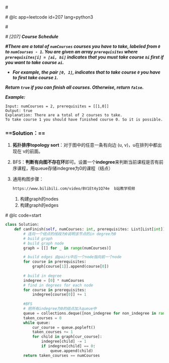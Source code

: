 \#

\# @lc app=leetcode id=207 lang=python3

\#

*\# [207] **Course Schedule***

***\#There are a total of `numCourses` courses you have to take, labeled from `0` to `numCourses - 1`. You are given an array `prerequisites` where `prerequisites[i] = [ai, bi]` indicates that you must take course `bi` first if you want to take course `ai`.***

- ***For example, the pair `[0, 1]`, indicates that to take course `0` you have to first take course `1`.***

***Return `true` if you can finish all courses. Otherwise, return `false`.***

***Example:***

```
Input: numCourses = 2, prerequisites = [[1,0]]
Output: true
Explanation: There are a total of 2 courses to take. 
To take course 1 you should have finished course 0. So it is possible.
```

### ==Solution：==

1. **拓扑排序topology sort**：对于图中的任意一条有向边 (u, v)，u在排列中都出现在 v的前面。

2. BFS：**判断有向图不存在环**即可。设置一个**indegree**来判断当前课程是否有前序课程，用queue存储indegree为0的课程（结点）

3. 通用构图步骤：

   ```HTML
   https://www.bilibili.com/video/BV1Et4y1Q74e  b站教学视频
   ```

   1. 构建graph的nodes
   2. 构建graph的edges

\# @lc code=start

```python
class Solution:
    def canFinish(self, numCourses: int, prerequisites: List[List[int]]) -> bool:
        # 连向一个结点的线段为0说明该节点的in degree为0
        # build graph
        # build graph node
        graph = [[] for _ in range(numCourses)]

        # build edges 由pairs中后一个node指向前一个node
        for course in prerequisites:
            graph[course[1]].append(course[0])
        
        # build in degree
        indegree = [0] * numCourses
        # find in degrees for each node
        for course in prerequisites:
            indegree[course[0]] += 1
        
        #BFS
        # 把所有indegree为0的结点加入queue中
        queue = collections.deque([non_indegree for non_indegree in range(numCourses) if indegree[non_indegree] == 0])
        taken_courses = 0
        while queue:
            cur_course = queue.popleft()
            taken_courses += 1
            for child in graph[cur_course]:
                indegree[child] -= 1
                if indegree[child] == 0:
                    queue.append(child)
        return taken_courses == numCourses
```


